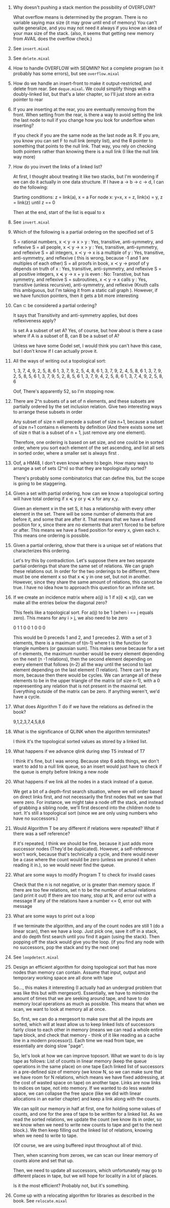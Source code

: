 1.  Why doesn't pushing a stack mention the possibility of OVERFLOW?

    What overflow means is determined by the program. There is no variable saying max size (it may grow until end of memory)
    You can't quite generalize, and you may not need it always if you know an idea of your max size of the stack. (also, it seems that
    getting new memory from AVAIL does the overflow check.)

2. See `insert.mixal`

3. See `delete.mixal`

4. How to handle OVERFLOW with SEQMIN? Not a complete program (so it probably has some errors), but see `overflow.mixal`

5. How do we handle an insert-front to make it output-restricted, and delete from rear. See `deque.mixal`. We could simplify things with a doubly-linked list, but that's a later chapter, so I'll just store an extra pointer to rear

6. If you are inserting at the rear, you are eventually removing from the front. When setting from the rear, is there a way to 
   avoid setting the link the last node to null if you change how you look for underflow when inserting?

   If you check if you are the same node as the last node as R. If you are, you know you can set F to null link (empty list),
   and the R pointer to something that points to the null link. That way, you rely on checking both pointers rather than 
   knowing there is a null link (I like the null link way more)

7. How do you invert the links of a linked list?

   At first, I thought about treating it like two stacks, but I'm wondering if we can do it actually in one data structure.
   If I have a -> b -> c -> d, I can do the following: 
   
   Starting conditions: z = link(a), x = a
   For node x: y=x, x = z, link(x) = y, z = link(z) until z == 0

   Then at the end, start of the list is equal to x

8. See `invert.mixal`

9. Which of the following is a partial ordering on the specified set of S

   S = rational numbers, x ≺ y -> x > y     :    Yes, transitive, anti-symmetry, and reflexive
   S = all people, x ≺ y -> x > y           :    Yes, transitive, anti-symmetry, and reflexive 
   S = all integers, x ≺ y -> x is a multiple of y   :    Yes, transitive, anti-symmetry, and reflexive  ( this is wrong, because -1 and 1 are multiples of each other)
   S = all proofs in book, x ≺ y -> proof of y depends on truth of x   :    Yes, transitive, anti-symmetry, and reflexive
   S = all positive integers, x ≼ y -> x + y is even   :  No: Transtive, but has symmetry, and reflexive
   S = subroutines, x ≺ y -> x calls y  :    Yes, transitive (unless recursive), anti-symmetry, and reflexive (Knuth calls this ambiguous, but I'm taking it from a static call graph ). However, if we have function pointers, then it gets a bit more interesting

10. Can ⊂ be considered a partial ordering?

    It says that Transitivity and anti-symmetry applies, but does reflexiveness apply?

    Is set A a subset of set A? Yes, of course, but how about is there a case where if A is a subset of B, can B be a subset of A?

    Unless we have some Godel set, I would think you can't have this case, but I don't know if I can actually prove it.

11. All the ways of writing out a topological sort:

    1, 3, 7, 4, 9, 2, 5, 8, 6
    1, 3, 7, 9, 2, 5, 4, 8, 6
    1, 3, 7, 9, 2, 4, 5, 8, 6
    1, 3, 7, 9, 2, 5, 8, 5, 6
    1, 3, 7, 9, 5, 2, 8, 5, 6
    1, 3, 7, 9, 4, 2, 5, 8, 6
    1, 3, 7, 4, 9, 2, 5, 8, 6

    Oof, There's apparently 52, so I'm stopping now.

12. There are 2^n subsets of a set of n elements, and these subsets are partially ordered by the set inclusion relation. 
    Give two interesting ways to arrange these subsets in order

    Any subset of size n will precede a subset of size n+1, because a subset of size n+1 contains n elements by definition (And there exists some set of size n that is a subset of n + 1, just remove any one element).

    Therefore, one ordering is based on set size, and one could be in sorted order, where you sort each element of the set ascending,
    and list all sets in sorted order, where a smaller set is always first .

13. Oof, a HM48, I don't even know where to begin. How many ways to arrange a set of sets (2^n) so that they are topologically sorted?

    There's probably some combinatorics that can define this, but the scope is going to be staggering. 

14. Given a set with partial ordering, how can we know a topological sorting will have total ordering if x ≼ y or y ≼ x for any x,y.

    Given an element x in the set S, it has a relationship with every other element in the set. There will be some number of elements
    that are before it, and some that are after it. That means that we have a fixed position for x, since there are no elements that
    aren't forced to be before or after. This means we have a fixed position for every x, given each x. This means one ordering is possible.

15. Given a partial ordering, show that there is a unique set of relations that characterizes this ordering.
  
    Let's try this by contradiction. Let's suppose there are two separate partial orderings that share the same set of relations.
    We can graph these relations out. In order for the two orderings to be different, there must be one element x so that x ≼ y in one
    set, but not in another. However, since they share the same amount of relations, this cannot be true.  I have no idea how to approach this question for an infinite set.

16. If we create an incidence matrix where a(ij) is 1 if x(i) ≼ x(j), can we make all the entries below the diagonal zero?

    This feels like a topological sort. For a(ij) to be 1 (when i == j equals zero). This means for any i > j, we also need to be zero

    0 1 1
    0 0 1
    0 0 0

    This would be 0 preceds 1 and 2, and 1 precedes 2. With a set of 3 elements, there is a maximum of t(n-1) where t is the function
    for triangle numbers (or gaussian sum). This makes sense because for a set of n elements, the maximum number would be every 
    element depending on the next (n -1 relations), then the second element depending on every element that follows (n-2) all the way
    until the second to last element depending on the last element (1 relation). There can't be any more, because then there would be cycles. We can arrange all of these elements to be in the upper triangle of the matrix (of size n-1), with a 0 reperesenting any
    relation that is not present in the maximal set. Everything outside of the matrix can be zero. If anything weren't, we'd have a 
    cycle.

17. What does Algorithm T do if we have the relations as defined in the book?

    9,1,2,3,7,4,5,8,6

18. What is the significance of QLINK when the algorithm terminates?

    I think it's the topological sorted values as stored by a linked list.

19. What happens if we advance qlink during step T5 instead of T7
    
    I think it's fine, but I was wrong. Because step 6 adds things, we don't want to add to a null link queue,
    so an insert would just have to check if the queue is empty before linking a new node

20. What happens if we link all the nodes in a stack instead of a queue.
   
    We get a bit of a depth-first search situation, where we will order based on direct links first, and not
    necessarily the first nodes that we saw that were zero. For instance, we might take a node off the stack, and instead
    of grabbing a sibling node, we'll first descend into the children node to sort. It's still a topological sort (since
    we are only using numbers who have no successors.)

21. Would Algorithm T be any different if relations were repeated? What if there was a self reference?

    If it's repeated, I think we should be fine, because it just adds more successor nodes (They'd be duplicated).
    However, a self-reference won't work, because that's technically a cycle, and there would never be a case where
    the count would be zero (unless we pruned it when reading it in.), so we would never find the queue.

22. What are some ways to modify Program T to check for invalid cases

    Check that the n is not negative, or is greater than memory space.
    If there are too few relations, set n to be the number of actual relations (and print it out)
    If there are too many, stop at N, and error out with a message
    If any of the relations have a number <= 0, error out with message

23. What are some ways to print out a loop

    If we terminate the algorithm, and any of the count nodes are still 1 (do a linear scan), then we have a loop.
    Just pick one, save it off in a stack, and do depth first search until you find it again (using the stack). 
    Then popping off the stack would give you the loop. (if you find any node with no successors, pop the stack and try the 
    next one)

24. See `loopdetect.mixal`

25. Design an efficient algorithm for doing topological sort that has more nodes than memory can contain. Assume that 
    input, output and temporary working space are all done with tape

    So..., this makes it interesting (I actually had an undergrad problem that was like this but with mergesort).
    Essentially, we have to minimize the amount of times that we are seeking around tape, and have to do memory
    local operations as much as possible. This means that when we scan, we want to look at memory all at once.

    So, first, we can do a mergesort to make sure that all the inputs are sorted, which will at least allow us to keep
    linked lists of successors fairly close to each other in memory (means we can read a whole entire tape block, and 
    check that memory - think of it like reading as a cache line in a modern processor)). Each time we read from tape,
    we essentially are doing slow "page".

    So, let's look at how we can improve toposort. What we want to do is lay tape as follows:
    List of counts in linear memory (keep the queue operations in the same place) on one tape
    Each linked list of successors in a pre-defined size of memory (we know N, so we can make sure that we have room for N relations, which means we have fixed addressing, at the cost of wasted space on tape) on another tape. Links are now links to indices on tape, not into memory. If we wanted to do less wasted space, we can collapse the 
    free space (like we did with linear allocations in an earlier chapter) and keep a link along with the counts.

    We can split our memory in half at first, one for holding some values of counts, and one for the area of tape to be written for a linked list. As we read the sorted relations, we update the count (we know its in order, so we know when we need to write new counts to tape and get to the next block.). We then keep filling out the linked list
    of relations, knowing when we need to write to tape.

    (Of course, we are using buffered input throughout all of this).

    Then, when scanning from zeroes, we can scan our linear memory of counts alone and set that up.

    Then, we need to update all successors, which unfortunately may go to different places in tape, but we will 
    hope for locality in a lot of places.

    Is it the most efficient? Probably not, but it's something.

26. Come up with a relocating algorithm for libraries as described in the book. See `relocate.mixal`
